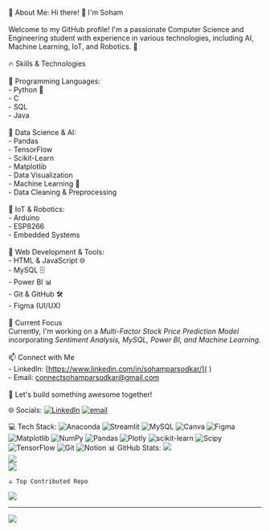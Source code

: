   💫 About Me:
  Hi there! 👋 I'm Soham<br><br>Welcome to my GitHub profile! I'm a passionate Computer Science and Engineering student with experience in various technologies, including AI, Machine Learning, IoT, and Robotics. 🚀<br><br>   🔥 Skills & Technologies<br><br>    📌 Programming Languages:<br>- Python 🐍<br>- C<br>- SQL<br>- Java<br><br>    📌 Data Science & AI:<br>- Pandas<br>- TensorFlow<br>- Scikit-Learn<br>- Matplotlib<br>- Data Visualization<br>- Machine Learning 🤖<br>- Data Cleaning & Preprocessing<br><br>    📌 IoT & Robotics:<br>- Arduino<br>- ESP8266<br>- Embedded Systems<br><br>    📌 Web Development & Tools:<br>- HTML & JavaScript 🌐<br>- MySQL 🗄<br>- Power BI 📊<br>- Git & GitHub 🛠<br>- Figma (UI/UX)<br><br>   📌 Current Focus<br>Currently, I'm working on a *Multi-Factor Stock Price Prediction Model* incorporating *Sentiment Analysis, MySQL, Power BI, and Machine Learning*.<br><br>   📫 Connect with Me<br>- LinkedIn: [https://www.linkedin.com/in/sohamparsodkar/]( )<br>- Email: [connectsohamparsodkar@gmail.com]( )<br><br>    🚀 Let's build something awesome together!<br>


   🌐 Socials:
[![LinkedIn](https://img.shields.io/badge/LinkedIn-%230077B5.svg?logo=linkedin&logoColor=white)](https://linkedin.com/in/https://www.linkedin.com/in/sohamparsodkar/) [![email](https://img.shields.io/badge/Email-D14836?logo=gmail&logoColor=white)](mailto:connectsohamparsodkar@gmail.com) 

  💻 Tech Stack:
![Anaconda](https://img.shields.io/badge/Anaconda-%2344A833.svg?style=for-the-badge&logo=anaconda&logoColor=white) ![Streamlit](https://img.shields.io/badge/Streamlit-%23FE4B4B.svg?style=for-the-badge&logo=streamlit&logoColor=white) ![MySQL](https://img.shields.io/badge/mysql-4479A1.svg?style=for-the-badge&logo=mysql&logoColor=white) ![Canva](https://img.shields.io/badge/Canva-%2300C4CC.svg?style=for-the-badge&logo=Canva&logoColor=white) ![Figma](https://img.shields.io/badge/figma-%23F24E1E.svg?style=for-the-badge&logo=figma&logoColor=white) ![Matplotlib](https://img.shields.io/badge/Matplotlib-%23ffffff.svg?style=for-the-badge&logo=Matplotlib&logoColor=black) ![NumPy](https://img.shields.io/badge/numpy-%23013243.svg?style=for-the-badge&logo=numpy&logoColor=white) ![Pandas](https://img.shields.io/badge/pandas-%23150458.svg?style=for-the-badge&logo=pandas&logoColor=white) ![Plotly](https://img.shields.io/badge/Plotly-%233F4F75.svg?style=for-the-badge&logo=plotly&logoColor=white) ![scikit-learn](https://img.shields.io/badge/scikit--learn-%23F7931E.svg?style=for-the-badge&logo=scikit-learn&logoColor=white) ![Scipy](https://img.shields.io/badge/SciPy-%230C55A5.svg?style=for-the-badge&logo=scipy&logoColor=%white) ![TensorFlow](https://img.shields.io/badge/TensorFlow-%23FF6F00.svg?style=for-the-badge&logo=TensorFlow&logoColor=white) ![Git](https://img.shields.io/badge/git-%23F05033.svg?style=for-the-badge&logo=git&logoColor=white) ![Notion](https://img.shields.io/badge/Notion-%23000000.svg?style=for-the-badge&logo=notion&logoColor=white)
  📊 GitHub Stats:
![](https://github-readme-stats.vercel.app/api?username=SohamParsodkar19&theme=dark&hide_border=false&include_all_commits=false&count_private=false)<br/>
![](https://nirzak-streak-stats.vercel.app/?user=SohamParsodkar19&theme=dark&hide_border=false)<br/>
![](https://github-readme-stats.vercel.app/api/top-langs/?username=SohamParsodkar19&theme=dark&hide_border=false&include_all_commits=false&count_private=false&layout=compact)

    🔝 Top Contributed Repo
![](https://github-contributor-stats.vercel.app/api?username=SohamParsodkar19&limit=5&theme=dark&combine_all_yearly_contributions=true)

---
[![](https://visitcount.itsvg.in/api?id=SohamParsodkar19&icon=0&color=0)](https://visitcount.itsvg.in)

<!-- Proudly created with GPRM ( https://gprm.itsvg.in ) -->

